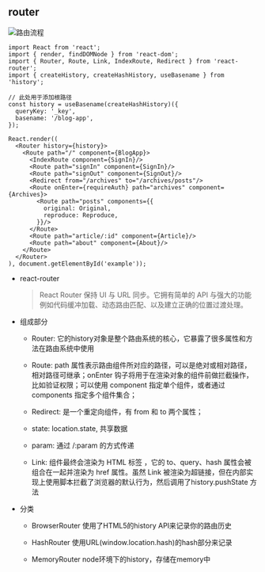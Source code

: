 ## router

![路由流程](./images/router.jpg)
```react
import React from 'react';
import { render, findDOMNode } from 'react-dom';
import { Router, Route, Link, IndexRoute, Redirect } from 'react-router';
import { createHistory, createHashHistory, useBasename } from 'history';

// 此处用于添加根路径
const history = useBasename(createHashHistory)({
  queryKey: '_key',
  basename: '/blog-app',
});

React.render((
  <Router history={history}>
    <Route path="/" component={BlogApp}>
      <IndexRoute component={SignIn}/>
      <Route path="signIn" component={SignIn}/>
      <Route path="signOut" component={SignOut}/>
      <Redirect from="/archives" to="/archives/posts"/>
      <Route onEnter={requireAuth} path="archives" component={Archives}>
        <Route path="posts" components={{
          original: Original,
          reproduce: Reproduce,
        }}/>
      </Route>
      <Route path="article/:id" component={Article}/>
      <Route path="about" component={About}/>
    </Route>
  </Router>
), document.getElementById('example'));
```

* react-router

    > React Router 保持 UI 与 URL 同步。它拥有简单的 API 与强大的功能例如代码缓冲加载、动态路由匹配、以及建立正确的位置过渡处理。

* 组成部分

  - Router: 它的history对象是整个路由系统的核心，它暴露了很多属性和方法在路由系统中使用

  - Route: path 属性表示路由组件所对应的路径，可以是绝对或相对路径，相对路径可继承；onEnter 钩子将用于在渲染对象的组件前做拦截操作，比如验证权限；可以使用 component 指定单个组件，或者通过 components 指定多个组件集合；

  - Redirect: 是一个重定向组件，有 from 和 to 两个属性；

  - state: location.state, 共享数据

  - param: 通过 /:param 的方式传递

  - Link: 组件最终会渲染为 HTML 标签 <a>，它的 to、query、hash 属性会被组合在一起并渲染为 href 属性。虽然 Link 被渲染为超链接，但在内部实现上使用脚本拦截了浏览器的默认行为，然后调用了history.pushState 方法

* 分类
    - BrowserRouter  使用了HTML5的history API来记录你的路由历史

    - HashRouter  使用URL(window.location.hash)的hash部分来记录
    
    - MemoryRouter node环境下的history，存储在memory中
  
